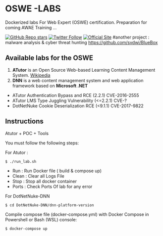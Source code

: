 
#  OSWE -LABS 

Dockerized labs For Web Expert (OSWE) certification. Preparation for coming AWAE Training ... 
 

[![GitHub Repo stars](https://img.shields.io/github/stars/svdwi?style=social)](https://twitter.com/aziz_saadaoui)
[![Twitter Follow](https://img.shields.io/twitter/follow/aziz_saadaoui?style=social)](https://twitter.com/intel_owl)
[![Official Site](https://img.shields.io/badge/official-site-blue)](https://github.com/svdwi)
#another project :
malware analysis & cyber threat hunting 
https://github.com/svdwi/BlueBox


## Available labs for the OSWE 

 1. **ATutor** is an Open Source Web-based Learning Content Management
    System. [Wikipedia](https://en.wikipedia.org/wiki/ATutor)
 2. **DNN** is a web content management system and web application framework based on **Microsoft .NET**

 - ATutor Authentication Bypass and RCE (2.2.1) CVE-2016-2555
 - ATutor LMS Type Juggling Vulnerability (<=2.2.1) CVE-?
 - DotNetNuke Cookie Deserialization RCE (<9.1.1) CVE-2017-9822



## Instructions
Atutor + POC + Tools 

You must follow the following steps:

For Atutor : 

 ```
$ ./run_lab.sh
```
-   Run : Run Docker file ( build & compose up)
-   Clean : Clear all Logs File
-   Stop : Stop all docker container
-   Ports : Check Ports Of lab for any error

For  DotNetNuke-DNN
 ```
$ cd DotNetNuke-DNN/dnn-platform-version
```
 Compile compose file (docker-compose.yml) with Docker Compose in Powershell or Bash (WSL) console:
 ```
$ docker-compose up
```



